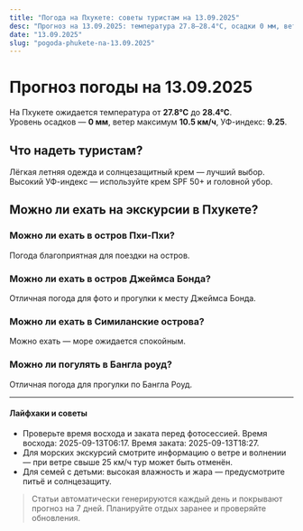```yaml
---
title: "Погода на Пхукете: советы туристам на 13.09.2025"
desc: "Прогноз на 13.09.2025: температура 27.8–28.4°C, осадки 0 мм, ветер 10.5 км/ч. Советы туристам и рекомендации по экскурсиям."
date: "13.09.2025"
slug: "pogoda-phukete-na-13.09.2025"
---
```


# Прогноз погоды на 13.09.2025

На Пхукете ожидается температура от **27.8°C** до **28.4°C**.  
Уровень осадков — **0 мм**, ветер максимум **10.5 км/ч**, УФ-индекс: **9.25**.

## Что надеть туристам?
Лёгкая летняя одежда и солнцезащитный крем — лучший выбор.
Высокий УФ-индекс — используйте крем SPF 50+ и головной убор.

## Можно ли ехать на экскурсии в Пхукете?

### Можно ли ехать в остров Пхи-Пхи?
Погода благоприятная для поездки на остров.

### Можно ли ехать в остров Джеймса Бонда?
Отличная погода для фото и прогулки к месту Джеймса Бонда.

### Можно ли ехать в Симиланские острова?
Можно ехать — море ожидается спокойным.

### Можно ли погулять в Бангла роуд?
Отличная погода для прогулки по Бангла Роуд.

---

#### Лайфхаки и советы
- Проверьте время восхода и заката перед фотосессией. Время восхода: 2025-09-13T06:17. Время заката: 2025-09-13T18:27.  
- Для морских экскурсий смотрите информацию о ветре и волнении — при ветре свыше 25 км/ч тур может быть отменён.  
- Для семей с детьми: высокая влажность и жара — предусмотрите питьё и солнцезащиту.

> Статьи автоматически генерируются каждый день и покрывают прогноз на 7 дней. Планируйте отдых заранее и проверяйте обновления.

